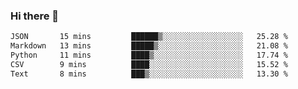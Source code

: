 ### Hi there 👋

<!--
**swolbroham/swolbroham** is a ✨ _special_ ✨ repository because its `README.md` (this file) appears on your GitHub profile.

Here are some ideas to get you started:

- 🔭 I’m currently working on ...
- 🌱 I’m currently learning ...
- 👯 I’m looking to collaborate on ...
- 🤔 I’m looking for help with ...
- 💬 Ask me about ...
- 📫 How to reach me: ...
- 😄 Pronouns: ...
- ⚡ Fun fact: ...
-->


<!--START_SECTION:waka-->

```txt
JSON       15 mins         ██████▒░░░░░░░░░░░░░░░░░░   25.28 %
Markdown   13 mins         █████▒░░░░░░░░░░░░░░░░░░░   21.08 %
Python     11 mins         ████▒░░░░░░░░░░░░░░░░░░░░   17.74 %
CSV        9 mins          ████░░░░░░░░░░░░░░░░░░░░░   15.52 %
Text       8 mins          ███▒░░░░░░░░░░░░░░░░░░░░░   13.30 %
```

<!--END_SECTION:waka-->
